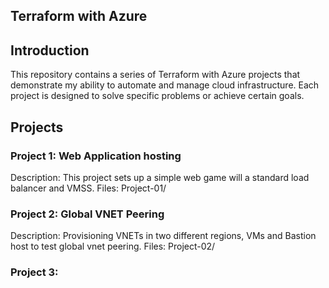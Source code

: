 ## Terraform with Azure
## Introduction

This repository contains a series of Terraform with Azure projects that demonstrate my ability to automate and manage cloud infrastructure. 
Each project is designed to solve specific problems or achieve certain goals.

## Projects

### Project 1: Web Application hosting
Description: This project sets up a simple web game will a standard load balancer and VMSS.
Files: Project-01/

### Project 2: Global VNET Peering
Description: Provisioning VNETs in two different regions, VMs and Bastion host to test global vnet peering.
Files: Project-02/

### Project 3: 
